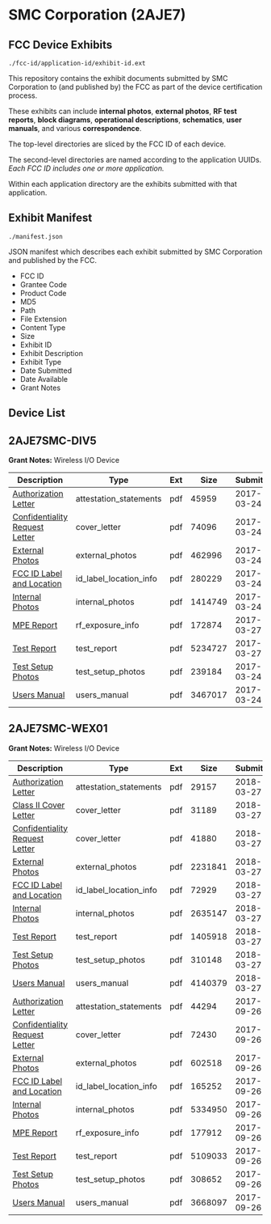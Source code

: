 # SMC Corporation (2AJE7)
## FCC Device Exhibits

```
./fcc-id/application-id/exhibit-id.ext
```

This repository contains the exhibit documents submitted by SMC Corporation to (and published by) the FCC as part of the device certification process.

These exhibits can include **internal photos**, **external photos**, **RF test reports**, **block diagrams**, **operational descriptions**, **schematics**, **user manuals**, and various **correspondence**.

The top-level directories are sliced by the FCC ID of each device.

The second-level directories are named according to the application UUIDs. *Each FCC ID includes one or more application.*

Within each application directory are the exhibits submitted with that application. 

## Exhibit Manifest

```
./manifest.json
```

JSON manifest which describes each exhibit submitted by SMC Corporation and published by the FCC.

- FCC ID
- Grantee Code
- Product Code
- MD5
- Path
- File Extension
- Content Type
- Size
- Exhibit ID
- Exhibit Description
- Exhibit Type
- Date Submitted
- Date Available
- Grant Notes

## Device List
## 2AJE7SMC-DIV5
**Grant Notes:** Wireless I/O Device

| Description | Type | Ext | Size | Submitted | Available |
| ----------- | ---- | --- | ---- | --------- | --------- |
| [Authorization Letter](2AJE7SMC-DIV5/25bfa8c904b28e3f587e28b0a067fea4/3330558.pdf) | attestation_statements | pdf | 45959 | 2017-03-24 | 2017-03-24 |
| [Confidentiality Request Letter](2AJE7SMC-DIV5/25bfa8c904b28e3f587e28b0a067fea4/3330606.pdf) | cover_letter | pdf | 74096 | 2017-03-24 | 2017-03-24 |
| [External Photos](2AJE7SMC-DIV5/25bfa8c904b28e3f587e28b0a067fea4/3330612.pdf) | external_photos | pdf | 462996 | 2017-03-24 | 2017-09-20 |
| [FCC ID Label and Location](2AJE7SMC-DIV5/25bfa8c904b28e3f587e28b0a067fea4/3330626.pdf) | id_label_location_info | pdf | 280229 | 2017-03-24 | 2017-03-24 |
| [Internal Photos](2AJE7SMC-DIV5/25bfa8c904b28e3f587e28b0a067fea4/3330644.pdf) | internal_photos | pdf | 1414749 | 2017-03-24 | 2017-09-20 |
| [MPE Report](2AJE7SMC-DIV5/25bfa8c904b28e3f587e28b0a067fea4/3333717.pdf) | rf_exposure_info | pdf | 172874 | 2017-03-27 | 2017-03-24 |
| [Test Report](2AJE7SMC-DIV5/25bfa8c904b28e3f587e28b0a067fea4/3333716.pdf) | test_report | pdf | 5234727 | 2017-03-27 | 2017-03-24 |
| [Test Setup Photos](2AJE7SMC-DIV5/25bfa8c904b28e3f587e28b0a067fea4/3330710.pdf) | test_setup_photos | pdf | 239184 | 2017-03-24 | 2017-09-20 |
| [Users Manual](2AJE7SMC-DIV5/25bfa8c904b28e3f587e28b0a067fea4/3330713.pdf) | users_manual | pdf | 3467017 | 2017-03-24 | 2017-09-20 |
## 2AJE7SMC-WEX01
**Grant Notes:** Wireless I/O Device

| Description | Type | Ext | Size | Submitted | Available |
| ----------- | ---- | --- | ---- | --------- | --------- |
| [Authorization Letter](2AJE7SMC-WEX01/a7215dd2ef66e06a668b6f3b02f23ec8/3797673.pdf) | attestation_statements | pdf | 29157 | 2018-03-27 | 2018-03-27 |
| [Class II Cover Letter](2AJE7SMC-WEX01/a7215dd2ef66e06a668b6f3b02f23ec8/3797674.pdf) | cover_letter | pdf | 31189 | 2018-03-27 | 2018-03-27 |
| [Confidentiality Request Letter](2AJE7SMC-WEX01/a7215dd2ef66e06a668b6f3b02f23ec8/3797675.pdf) | cover_letter | pdf | 41880 | 2018-03-27 | 2018-03-27 |
| [External Photos](2AJE7SMC-WEX01/a7215dd2ef66e06a668b6f3b02f23ec8/3797676.pdf) | external_photos | pdf | 2231841 | 2018-03-27 | 2018-09-23 |
| [FCC ID Label and Location](2AJE7SMC-WEX01/a7215dd2ef66e06a668b6f3b02f23ec8/3797677.pdf) | id_label_location_info | pdf | 72929 | 2018-03-27 | 2018-03-27 |
| [Internal Photos](2AJE7SMC-WEX01/a7215dd2ef66e06a668b6f3b02f23ec8/3797678.pdf) | internal_photos | pdf | 2635147 | 2018-03-27 | 2018-09-23 |
| [Test Report](2AJE7SMC-WEX01/a7215dd2ef66e06a668b6f3b02f23ec8/3797680.pdf) | test_report | pdf | 1405918 | 2018-03-27 | 2018-03-27 |
| [Test Setup Photos](2AJE7SMC-WEX01/a7215dd2ef66e06a668b6f3b02f23ec8/3797681.pdf) | test_setup_photos | pdf | 310148 | 2018-03-27 | 2018-09-23 |
| [Users Manual](2AJE7SMC-WEX01/a7215dd2ef66e06a668b6f3b02f23ec8/3797682.pdf) | users_manual | pdf | 4140379 | 2018-03-27 | 2018-09-23 |
| [Authorization Letter](2AJE7SMC-WEX01/d95a9031f2dae90bcfe609a349e0248d/3580616.pdf) | attestation_statements | pdf | 44294 | 2017-09-26 | 2017-09-26 |
| [Confidentiality Request Letter](2AJE7SMC-WEX01/d95a9031f2dae90bcfe609a349e0248d/3580618.pdf) | cover_letter | pdf | 72430 | 2017-09-26 | 2017-09-26 |
| [External Photos](2AJE7SMC-WEX01/d95a9031f2dae90bcfe609a349e0248d/3580619.pdf) | external_photos | pdf | 602518 | 2017-09-26 | 2018-03-25 |
| [FCC ID Label and Location](2AJE7SMC-WEX01/d95a9031f2dae90bcfe609a349e0248d/3580620.pdf) | id_label_location_info | pdf | 165252 | 2017-09-26 | 2017-09-26 |
| [Internal Photos](2AJE7SMC-WEX01/d95a9031f2dae90bcfe609a349e0248d/3580621.pdf) | internal_photos | pdf | 5334950 | 2017-09-26 | 2018-03-25 |
| [MPE Report](2AJE7SMC-WEX01/d95a9031f2dae90bcfe609a349e0248d/3580623.pdf) | rf_exposure_info | pdf | 177912 | 2017-09-26 | 2017-09-26 |
| [Test Report](2AJE7SMC-WEX01/d95a9031f2dae90bcfe609a349e0248d/3580625.pdf) | test_report | pdf | 5109033 | 2017-09-26 | 2017-09-26 |
| [Test Setup Photos](2AJE7SMC-WEX01/d95a9031f2dae90bcfe609a349e0248d/3580626.pdf) | test_setup_photos | pdf | 308652 | 2017-09-26 | 2018-03-25 |
| [Users Manual](2AJE7SMC-WEX01/d95a9031f2dae90bcfe609a349e0248d/3580627.pdf) | users_manual | pdf | 3668097 | 2017-09-26 | 2018-03-25 |
